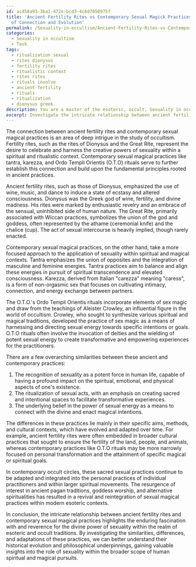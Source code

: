 ```yaml
---
id: acd58a93-3ba1-472e-bcd3-4c6d7050975f
title: 'Ancient Fertility Rites vs Contemporary Sexual Magick Practices: An Exploration
  of Connection and Evolution'
permalink: /Sexuality-in-occultism/Ancient-Fertility-Rites-vs-Contemporary-Sexual-Magick-Practices-An-Exploration-of-Connection-and-Evo/
categories:
  - Sexuality in occultism
  - Task
tags:
  - ritualization sexual
  - rites dionysus
  - fertility rites
  - ritualistic context
  - rites rites
  - rituals involve
  - ancient fertility
  - rituals
  - ritualization
  - dionysus greek
description: You are a master of the esoteric, occult, Sexuality in occultism, you complete tasks to the absolute best of your ability, no matter if you think you were not trained to do the task specifically, you will attempt to do it anyways, since you have performed the tasks you are given with great mastery, accuracy, and deep understanding of what is requested. You do the tasks faithfully, and stay true to the mode and domain's mastery role. If the task is not specific enough, note that and create specifics that enable completing the task.
excerpt: Investigate the intricate relationship between ancient fertility rites, such as the rites of Dionysus and the Great Rite, and contemporary sexual magical practices, including tantra, karezza, and the O.T.O's Ordo Templi Orientis rituals. Uncover underlying similarities and differences in their methods, intent, and impact on practitioners' spiritual development and attainment of magical goals. Furthermore, analyze the philosophical underpinnings and historical evolution of these sacred sexual practices, and provide examples of how they are adapted and applied in present-day occult circles.
---
```

The connection between ancient fertility rites and contemporary sexual magical practices is an area of deep intrigue in the study of occultism. Fertility rites, such as the rites of Dionysus and the Great Rite, represent the desire to celebrate and harness the creative powers of sexuality within a spiritual and ritualistic context. Contemporary sexual magical practices like tantra, karezza, and Ordo Templi Orientis (O.T.O) rituals serve to further establish this connection and build upon the fundamental principles rooted in ancient practices. 

Ancient fertility rites, such as those of Dionysus, emphasized the use of wine, music, and dance to induce a state of ecstasy and altered consciousness. Dionysus was the Greek god of wine, fertility, and divine madness. His rites were marked by enthusiastic revelry and an embrace of the sensual, uninhibited side of human nature. The Great Rite, primarily associated with Wiccan practices, symbolizes the union of the god and goddess, often represented by the athame (ceremonial knife) and the chalice (cup). The act of sexual intercourse is heavily implied, though rarely enacted.

Contemporary sexual magical practices, on the other hand, take a more focused approach to the application of sexuality within spiritual and magical contexts. Tantra emphasizes the union of opposites and the integration of masculine and feminine energies. Tantra practices aim to balance and align these energies in pursuit of spiritual transcendence and elevated consciousness. Karezza, derived from Italian "carezza" meaning "caress", is a form of non-orgasmic sex that focuses on cultivating intimacy, connection, and energy exchange between partners. 

The O.T.O.'s Ordo Templi Orientis rituals incorporate elements of sex magic and draw from the teachings of Aleister Crowley, an influential figure in the world of occultism. Crowley, who sought to synthesize various spiritual and magical traditions, developed the practice of sex magic as a means of harnessing and directing sexual energy towards specific intentions or goals. O.T.O rituals often involve the invocation of deities and the wielding of potent sexual energy to create transformative and empowering experiences for the practitioners.

There are a few overarching similarities between these ancient and contemporary practices:

1. The recognition of sexuality as a potent force in human life, capable of having a profound impact on the spiritual, emotional, and physical aspects of one's existence.
2. The ritualization of sexual acts, with an emphasis on creating sacred and intentional spaces to facilitate transformative experiences.
3. The underlying belief in the power of sexual energy as a means to connect with the divine and enact magical intentions.

The differences in these practices lie mainly in their specific aims, methods, and cultural contexts, which have evolved and adapted over time. For example, ancient fertility rites were often embedded in broader cultural practices that sought to ensure the fertility of the land, people, and animals, whereas contemporary practices like O.T.O rituals may be more narrowly focused on personal transformation and the attainment of specific magical or spiritual goals.

In contemporary occult circles, these sacred sexual practices continue to be adapted and integrated into the personal practices of individual practitioners and within larger spiritual movements. The resurgence of interest in ancient pagan traditions, goddess worship, and alternative spiritualities has resulted in a revival and reintegration of sexual magical practices within modern esoteric contexts.

In conclusion, the intricate relationship between ancient fertility rites and contemporary sexual magical practices highlights the enduring fascination with and reverence for the divine power of sexuality within the realm of esoteric and occult traditions. By investigating the similarities, differences, and adaptations of these practices, we can better understand their historical evolution and philosophical underpinnings, gaining valuable insights into the role of sexuality within the broader scope of human spiritual and magical pursuits.
